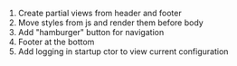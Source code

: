 1. Create partial views from header and footer
2. Move styles from js and render them before body
3. Add "hamburger" button for navigation
4. Footer at the bottom
5. Add logging in startup ctor to view current configuration